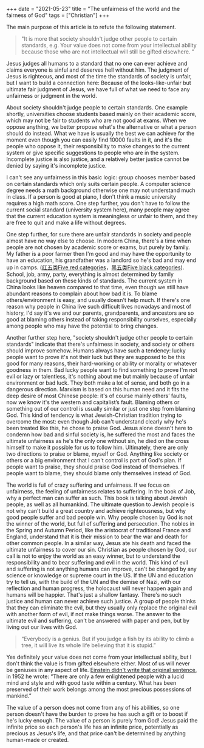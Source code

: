+++ 
date = "2021-05-23"
title = "The unfairness of the world and the fairness of God"
tags = ["Christian"]
+++

The main purpose of this article is to refute the following statement.

> "It is more that society shouldn't judge other people to certain standards, e.g. Your value does not come from your intellectual ability because those who are not intellectual will still be gifted elsewhere. "

Jesus judges all humans to a standard that no one can ever achieve and claims everyone is sinful and deserves hell without him. The judgment of Jesus is righteous, and most of the time the standards of society is unfair, but I want to build a connection here: Because of the looks-like-unfair but ultimate fair judgment of Jesus, we have full of what we need to face any unfairness or judgment in the world.

About society shouldn't judge people to certain standards. One example shortly, universities choose students based mainly on their academic score, which may not be fair to students who are not good at exams. When we oppose anything, we better propose what's the alternative or what a person should do instead. What we have is usually the best we can achieve for the moment even though you can easily find 10000 faults in it, and it's the people who oppose it, their responsibility to make changes to the current system or give specific suggestions to people who are in the system. Incomplete justice is also justice, and a relatively better justice cannot be denied by saying it's incomplete justice. 

I can't see any unfairness in this basic logic: group chooses member based on certain standards which only suits certain people. A computer science degree needs a math background otherwise one may not understand much in class. If a person is good at piano, I don't think a music university requires a high math score. One step further, you don't have to follow the current social standard (university system here), many people may agree that the current education system is meaningless or unfair to them, and they are free to quit and make a life without degrees.

One step further, for sure there are unfair standards in society and people almost have no way else to choose. In modern China, there's a time when people are not chosen by academic score or exams, but purely by family. My father is a poor farmer then I'm good and may have the opportunity to have an education, his grandfather was a landlord so he's bad and may end up in camps. ([红五类Five red categories](https://en.wikipedia.org/wiki/Five_Red_Categories)，[黑五类Five black categories](https://en.wikipedia.org/wiki/Five_Black_Categories)). School, job, army, party, everything is almost determined by family background based on these kinds of standards. The current system in China looks like heaven compared to that time, even though we still have abundant reasons to complain about how bad it is. To blame others/environment is easy, and usually doesn't help much. If there's one reason why people in China live such difficult lives nowadays and most of history, I'd say it's we and our parents, grandparents, and ancestors are so good at blaming others instead of taking responsibility ourselves, especially among people who may have the potential to bring changes. 

Another further step here, "society shouldn't judge other people to certain standards" indicate that there's unfairness in society, and society or others should improve somehow. Humans always have such a tendency: lucky people want to prove it's not their luck but they are supposed to be this good for many reasons, their hard-working or ability or morality or whatever goodness in them. Bad lucky people want to find something to prove I'm not evil or lazy or talentless, it's nothing about me but mainly because of unfair environment or bad luck. They both make a lot of sense, and both go in a dangerous direction. Marxism is based on this human need and it fits the deep desire of most Chinese people: it's of course mainly others’ faults, now we know it's the western and capitalist’s fault. Blaming others or something out of our control is usually similar or just one step from blaming God. This kind of tendency is what Jewish-Christian tradition trying to overcome the most: even though Job can't understand clearly why he's been treated like this, he chose to praise God. Jesus alone doesn't here to condemn how bad and sinful society is, he suffered the most and faces the ultimate unfairness as he's the only one without sin, he died on the cross himself to make it possible for us to follow him. Ultimately, there are only two directions to praise or blame, myself or God. Anything like society or others or a big environment that I can't control is part of God's plan. If people want to praise, they should praise God instead of themselves. If people want to blame, they should blame only themselves instead of God. 

The world is full of crazy suffering and unfairness. If we focus on unfairness, the feeling of unfairness relates to suffering. In the book of Job, why a perfect man can suffer as such. This book is talking about Jewish people, as well as all humankind. The ultimate question to Jewish people is not why can't build a great country and achieve righteousness, but why good people suffer and bad people win. Why people chosen by God is not the winner of the world, but full of suffering and persecution. The nobles in the Spring and Autumn Period, like the aristocrat of traditional France and England, understand that it is their mission to bear the war and death for other common people. In a similar way, Jesus ate his death and faced the ultimate unfairness to cover our sin. Christian as people chosen by God, our call is not to enjoy the world as an easy winner, but to understand the responsibility and to bear suffering and evil in the world. This kind of evil and suffering is not anything humans can improve, can't be changed by any science or knowledge or supreme court in the US. If the UN and education try to tell us, with the build of the UN and the demise of Nazi, with our reflection and human progress, the holocaust will never happen again and humans will be happier. That's just a shallow fantasy. There's no such justice and human can never achieve such justice. A group of people thinks that they can eliminate the evil, but they usually only replace the original evil with another form of evil, if not make things worse. The answer to the ultimate evil and suffering, can't be answered with paper and pen, but by living out our lives with God. 

> “Everybody is a genius. But if you judge a fish by its ability to climb a tree, it will live its whole life believing that it is stupid.”

Yes definitely your value does not come from your intellectual ability, but I don't think the value is from gifted elsewhere either. Most of us will never be geniuses in any aspect of life. [Einstein didn't write that original sentence](https://www.macleans.ca/education/uniandcollege/why-we-should-forget-einsteins-tree-climbing-fish/), in 1952 he wrote: “There are only a few enlightened people with a lucid mind and style and with good taste within a century. What has been preserved of their work belongs among the most precious possessions of mankind.” 

The value of a person does not come from any of his abilities, so one person doesn't have the burden to prove he has such a gift or to boost if he's lucky enough. The value of a person is purely from God! Jesus paid the infinite price so each person's life has an infinite price, potentially as precious as Jesus's life, and that price can't be determined by anything human-made or created.


